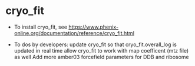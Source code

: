 # cryo_fit

- To install cryo_fit, see
https://www.phenix-online.org/documentation/reference/cryo_fit.html

- To dos by developers:
update cryo_fit so that cryo_fit.overall_log is updated in real time
allow cryo_fit to work with map coefficent (mtz file) as well
Add more amber03 forcefield parameters for DDB and ribosome
